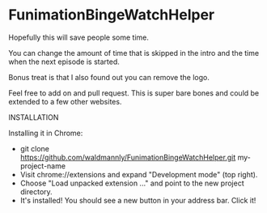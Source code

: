 # FunimationBingeWatchHelper

Hopefully this will save people some time. 

You can change the amount of time that is skipped in the intro and the time when the next episode is started. 

Bonus treat is that I also found out you can remove the logo. 


Feel free to add on and pull request. This is super bare bones and could be extended to a few other websites. 

INSTALLATION

  Installing it in Chrome:
  - git clone https://github.com/waldmannly/FunimationBingeWatchHelper.git my-project-name
  - Visit chrome://extensions and expand "Development mode" (top right).
  - Choose "Load unpacked extension ..." and point to the new project directory.
  - It's installed! You should see a new button in your address bar. Click it!
